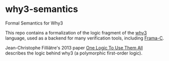 # why3-semantics
Formal Semantics for Why3

This repo contains a formalization of the logic fragment of the [why3](https://why3.lri.fr/) language, 
used as a backend for many verification tools, including [Frama-C](https://frama-c.com/).

Jean-Christophe Filliâtre's 2013 paper [One Logic To Use Them All](https://why3.lri.fr/download/cade2013.pdf) describes the logic behind why3
(a polymorphic first-order logic).
